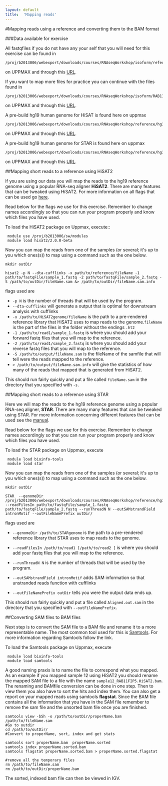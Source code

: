 ```yaml
---
layout: default
title:  'Mapping reads'
---
```



#Mapping reads using a reference and converting them to the BAM format


###Data available for exercise

All fastqfiles if you do not have any your self that you will need for this exercise can be found in
 
	/proj/b2013006/webexport/downloads/courses/RNAseqWorkshop/isoform/referenceBased/data

on UPPMAX and through this [URL](https://export.uppmax.uu.se/b2013006/downloads/courses/RNAseqWorkshop/isoform/referenceBased/data).

If you want to map more files for practice you can continue with the files found in
	
	/proj/b2013006/webexport/downloads/courses/RNAseqWorkshop/isoform/RAB11FIP5_fastqFiles

on UPPMAX and through this [URL](https://export.uppmax.uu.se/b2013006/downloads/courses/RNAseqWorkshop/isoform/RAB11FIP5_fastqFiles).
 
A pre-build hg19 human genome for HiSAT is found here on uppmax
 
	/proj/b2013006/webexport/downloads/courses/RNAseqWorkshop/reference/hg19_hisat2

on UPPMAX and through this [URL](https://export.uppmax.uu.se/b2013006/downloads/courses/RNAseqWorkshop/reference/hg19_hisat2).

A pre-build hg19 human genome for STAR is found here on uppmax
 
	/proj/b2013006/webexport/downloads/courses/RNAseqWorkshop/reference/hg19_Gencode14.overhang75

on UPPMAX and through this [URL](https://export.uppmax.uu.se/b2013006/downloads/courses/RNAseqWorkshop/reference/hg19_Gencode14.overhang75).
 

 

##Mapping short reads to a reference using HiSAT2

If you are using our data you will map the reads to the hg19 reference genome using a popular RNA-seq aligner **HiSAT2**. There are many features that can be tweaked using HiSAT2. For more information on all flags that can be used go [here](https://ccb.jhu.edu/software/hisat2/manual.shtml).

Read below for the flags we use for this exercise. Remember to change names accordingly so that you can run your program properly and know which files you have used.

To load the HiSAT2 package on Uppmax, execute::

     
     module use /proj/b2013006/sw/modules
     module load hisat2/2.0.0-beta

Now you can map the reads from one of the samples (or several; it's up to you which ones(s)) to map using a command such as the one below.

	mkdir outDir
    
    hisat2 -p N --dta-cufflinks -x path/to/reference/fileName -1 path/to/fastqFile/sample_1.fastq -2 path/to/fastqFile/sample_2.fastq -S /path/to/outDir/fileName.sam &> /path/to/outDir/fileName.sam.info 
    
    
flags used are 

*  ``-p N`` is the number of threads that will be used by the program.  
*  ``--dta-cufflinks`` will generate a output that is optimal for downstream analysis with cufflinks     
* ``-x /path/to/HiSAT2genome/fileName`` is the path to a pre-rendered reference library that HiSAT2 uses to map reads to the genome.``fileName`` is the part of the files in the folder without the endings ``.ht2``  
*  `` -1 /path/to/read1/sample_1.fastq `` is where you should add your forward fastq files that you will map to the reference.  
*  `` -2 /path/to/read1/sample_2.fastq `` is where you should add your reverse fastq files that you will map to the reference.  
*  ``-S /path/to/output/fileName.sam`` is the fileName of the samfile that will tell were the reads mapped to the reference.     
*  ``> /path/to/output/fileName.sam.info`` will give the statistics of how many of the reads that mapped that is generated from HiSAT2.  

This should run fairly quickly and put a file called ``fileName.sam`` in 
the directory that you specified with ``-s``. 


##Mapping short reads to a reference using STAR

Here we will map the reads to the hg19 reference genome using a popular RNA-seq 
aligner, **STAR**. There are many many features that can be tweaked using STAR. For more information concerning different features that can be used see the [manual](https://github.com/alexdobin/STAR/blob/master/doc/STARmanual.pdf).

Read below for the flags we use for this exercise. Remember to change names accordingly 
so that you can run your program properly and know which files you have used.

To load the STAR package on Uppmax, execute

     module load bioinfo-tools
     module load star
     
  
Now you can map the reads from one of the samples (or several; it's up to you 
which ones(s)) to map using a command such as the one below.
  
	mkdir outDir
    
	STAR  --genomeDir /proj/b2013006/webexport/downloads/courses/RNAseqWorkshop/reference/hg19_Gencode14.overhang75  --readFilesIn path/to/fastqFile/sample_1.fastq path/to/fastqFile/sample_2.fastq --runThreadN N --outSAMstrandField intronMotif --outFileNamePrefix outDir/
	
flags used are 

* ``--genomeDir /path/to/STARgenome`` is the path to a pre-rendered reference library that STAR uses to map reads to the genome. 

*  ``--readFilesIn /path/to/read1 [/path/to/read2 ]`` is where you should add your fastq files that you will map to the reference.

*  ``--runThreadN N`` is the number of threads that will be used by the program.

*  ``--outSAMstrandField intronMotif`` adds SAM information so that unstranded reads function with cufflinks 

*  ``--outFileNamePrefix outDir`` tells you were the output data ends up. 


  
This should run fairly quickly and put a file called ``Aligned.out.sam`` in 
the directory that you specified with ``--outFileNamePrefix``. 



##Converting SAM files to BAM files



Next step is to convert the SAM  file to a BAM file and rename it to a more representable name. The most common tool used for this is [Samtools](http://www.htslib.org/doc/samtools.html). For more information regarding Samtools follow the link.  

To load the Samtools package on Uppmax, execute

     module load bioinfo-tools
     module load samtools


A good naming praxis is to name the file to correspond what you mapped. As an example if you mapped sample 12 using HiSAT2 you should rename the mapped SAM file to a file with the name ``sample12_RAB11FIP5.HiSAT2.bam``.  The renaming and BAMfile conversion can be done in one step. Then to view them you also have to sort the hits and index them. You can also get a report on your mapped reads using samtools **flagstat**. Since the BAM file contains all the information that you have in the SAM file remember to remove the sam file and the unsorted bam file once you are finished. 

	samtools view -bSh -o /path/to/outDir/properName.bam /path/to/fileName.sam
	#Go to outdir
	cd /path/to/outDir/
	#Convert to properName, sort, index and get stats
	
	samtools sort properName.bam  properName.sorted
	samtools index properName.sorted.bam
	samtools flagstat properName.sorted.bam > properName.sorted.flagstat
	
	#remove all the temporary files
	rm /path/to/fileName.sam
	rm /path/to/outDir/properName.bam


The sorted, indexed bam file can then be viewed in IGV. 

